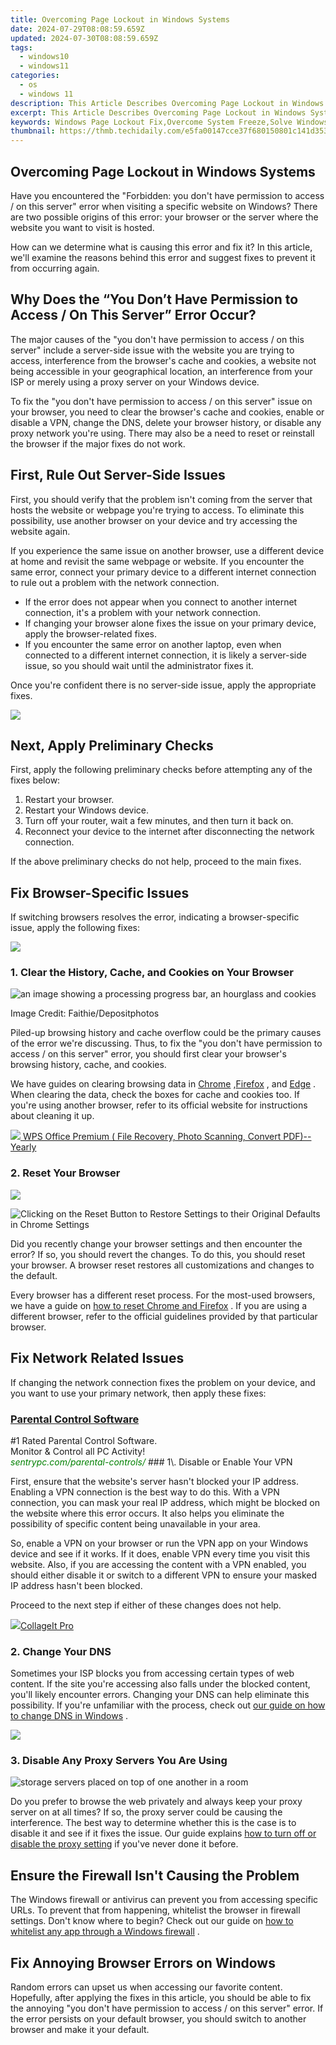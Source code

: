 ```yaml
---
title: Overcoming Page Lockout in Windows Systems
date: 2024-07-29T08:08:59.659Z
updated: 2024-07-30T08:08:59.659Z
tags:
  - windows10
  - windows11
categories:
  - os
  - windows 11
description: This Article Describes Overcoming Page Lockout in Windows Systems
excerpt: This Article Describes Overcoming Page Lockout in Windows Systems
keywords: Windows Page Lockout Fix,Overcome System Freeze,Solve Windows Blocking,Unlock PC Access Issue,Avoid Window Lockups,Stop Errors in Windows,Bypass Lock Screen
thumbnail: https://thmb.techidaily.com/e5fa00147cce37f680150801c141d35390120d59266d824622e9ec9a5bd6e401.jpg
---
```


## Overcoming Page Lockout in Windows Systems

 Have you encountered the "Forbidden: you don't have permission to access / on this server" error when visiting a specific website on Windows? There are two possible origins of this error: your browser or the server where the website you want to visit is hosted.

 How can we determine what is causing this error and fix it? In this article, we'll examine the reasons behind this error and suggest fixes to prevent it from occurring again.

## Why Does the “You Don’t Have Permission to Access / On This Server” Error Occur?

 The major causes of the "you don't have permission to access / on this server" include a server-side issue with the website you are trying to access, interference from the browser's cache and cookies, a website not being accessible in your geographical location, an interference from your ISP or merely using a proxy server on your Windows device.

 To fix the "you don't have permission to access / on this server" issue on your browser, you need to clear the browser's cache and cookies, enable or disable a VPN, change the DNS, delete your browser history, or disable any proxy network you're using. There may also be a need to reset or reinstall the browser if the major fixes do not work.

## First, Rule Out Server-Side Issues

 First, you should verify that the problem isn't coming from the server that hosts the website or webpage you're trying to access. To eliminate this possibility, use another browser on your device and try accessing the website again.

 If you experience the same issue on another browser, use a different device at home and revisit the same webpage or website. If you encounter the same error, connect your primary device to a different internet connection to rule out a problem with the network connection.

* If the error does not appear when you connect to another internet connection, it's a problem with your network connection.
* If changing your browser alone fixes the issue on your primary device, apply the browser-related fixes.
* If you encounter the same error on another laptop, even when connected to a different internet connection, it is likely a server-side issue, so you should wait until the administrator fixes it.

 Once you're confident there is no server-side issue, apply the appropriate fixes.

<!-- affiliate ads begin -->
<a href="https://secure.2checkout.com/order/checkout.php?PRODS=3727260&QTY=1&AFFILIATE=108875&CART=1"><img src="http://www.aiseesoft.com/avangate/30p/banner.jpg" border="0"></a>
<!-- affiliate ads end -->
## Next, Apply Preliminary Checks

 First, apply the following preliminary checks before attempting any of the fixes below:

1. Restart your browser.
2. Restart your Windows device.
3. Turn off your router, wait a few minutes, and then turn it back on.
4. Reconnect your device to the internet after disconnecting the network connection.

 If the above preliminary checks do not help, proceed to the main fixes.

## Fix Browser-Specific Issues

 If switching browsers resolves the error, indicating a browser-specific issue, apply the following fixes:

<!-- affiliate ads begin -->
<a href="https://store.bitdefender.com/affiliate.php?ACCOUNT=BITLATIN&AFFILIATE=108875&PATH=http%3A%2F%2Fwww.bitdefender.com%2Fbusiness%3FAFFILIATE%3D108875%26RESOURCE%3D30%2525%2BOff%2Ball%2BGravityZone%2BProducts"><img src="https://www.bitdefender.com/content/dam/bitdefender/business/campaign/1200X628.png" border="0"></a>
<!-- affiliate ads end -->
### 1\. Clear the History, Cache, and Cookies on Your Browser
![an image showing a processing progress bar, an hourglass and cookies](https://static1.makeuseofimages.com/wordpress/wp-content/uploads/2017/11/Manually-and-Automatically-Clear-Browser-History-Featured.jpg)

 Image Credit: Faithie/Depositphotos

 Piled-up browsing history and cache overflow could be the primary causes of the error we're discussing. Thus, to fix the "you don't have permission to access / on this server" error, you should first clear your browser's browsing history, cache, and cookies.

 We have guides on clearing browsing data in [Chrome](https://www.makeuseof.com/clear-browsing-data-google-chrome/) ,[Firefox](https://www.makeuseof.com/clear-cache-firefox/) , and [Edge](https://www.makeuseof.com/how-to-clear-microsoft-edge-cache-browsing-data/) . When clearing the data, check the boxes for cache and cookies too. If you're using another browser, refer to its official website for instructions about cleaning it up.

<!-- affiliate ads begin -->
<a href="https://secure.2checkout.com/order/checkout.php?PRODS=38729081&QTY=1&AFFILIATE=108875&CART=1"><img src="https://website-prod.cache.wpscdn.com/img/wps-spreadsheet-free-excel-editor-online-offline-1x.93e269d.png" border="0">
WPS Office Premium ( File Recovery, Photo Scanning, Convert PDF)--Yearly</a>
<!-- affiliate ads end -->
### 2\. Reset Your Browser
<!-- affiliate ads begin -->
<a href="https://secure.2checkout.com/order/checkout.php?PRODS=4940317&QTY=1&AFFILIATE=108875&CART=1"><img src="https://secure.avangate.com/images/merchant/333ac5d90817d69113471fbb6e531bee/sps-partnership-728x90eng.png" border="0"></a>
<!-- affiliate ads end -->
![Clicking on the Reset Button to Restore Settings to their Original Defaults in Chrome Settings](https://static1.makeuseofimages.com/wordpress/wp-content/uploads/2022/12/5-clicking-on-the-reset-button-to-restore-settings-to-their-original-defaults-in-chrome-settings.jpg)

 Did you recently change your browser settings and then encounter the error? If so, you should revert the changes. To do this, you should reset your browser. A browser reset restores all customizations and changes to the default.

 Every browser has a different reset process. For the most-used browsers, we have a guide on [how to reset Chrome and Firefox](https://www.makeuseof.com/tag/reset-chrome-firefox/) . If you are using a different browser, refer to the official guidelines provided by that particular browser.

## Fix Network Related Issues

 If changing the network connection fixes the problem on your device, and you want to use your primary network, then apply these fixes:

<!-- affiliate ads begin -->
<h3 id="200610"><a href="https://sentrypc.7eer.net/c/5597632/200610/3022">Parental Control Software</a></h3>
<span class="text-ad-content">
	#1 Rated Parental Control Software.<br/>
	Monitor & Control all PC Activity!<br/>
		<cite style="color:green">sentrypc.com/parental-controls/</cite>
	</span><img height="0" width="0" src="https://sentrypc.7eer.net/i/5597632/200610/3022" style="position:absolute;visibility:hidden;" border="0" />
<!-- affiliate ads end -->
### 1\. Disable or Enable Your VPN

 First, ensure that the website's server hasn't blocked your IP address. Enabling a VPN connection is the best way to do this. With a VPN connection, you can mask your real IP address, which might be blocked on the website where this error occurs. It also helps you eliminate the possibility of specific content being unavailable in your area.

 So, enable a VPN on your browser or run the VPN app on your Windows device and see if it works. If it does, enable VPN every time you visit this website. Also, if you are accessing the content with a VPN enabled, you should either disable it or switch to a different VPN to ensure your masked IP address hasn't been blocked.

Proceed to the next step if either of these changes does not help.

<!-- affiliate ads begin -->
<a href="https://secure.2checkout.com/order/checkout.php?PRODS=4530091&QTY=1&AFFILIATE=108875&CART=1"><img src="https://www.pearlmountainsoft.com/n_img/product/cit_win/banScrn.jpg" border="0">CollageIt Pro</a>
<!-- affiliate ads end -->
### 2\. Change Your DNS

 Sometimes your ISP blocks you from accessing certain types of web content. If the site you're accessing also falls under the blocked content, you'll likely encounter errors. Changing your DNS can help eliminate this possibility. If you're unfamiliar with the process, check out [our guide on how to change DNS in Windows](https://www.makeuseof.com/change-dns-settings-windows-11/) .

<!-- affiliate ads begin -->
<a href="https://store.iobit.com/order/checkout.php?PRODS=4596923&QTY=1&AFFILIATE=108875&CART=1"><img src="https://secure.avangate.com/images/merchant/184260348236f9554fe9375772ff966e/ascscan_468X60.png" border="0"></a>
<!-- affiliate ads end -->
### 3\. Disable Any Proxy Servers You Are Using
![storage servers placed on top of one another in a room](https://static1.makeuseofimages.com/wordpress/wp-content/uploads/2022/12/storage-servers.jpg)

 Do you prefer to browse the web privately and always keep your proxy server on at all times? If so, the proxy server could be causing the interference. The best way to determine whether this is the case is to disable it and see if it fixes the issue. Our guide explains [how to turn off or disable the proxy setting](https://www.makeuseof.com/windows-11-disable-proxy/) if you've never done it before.

## Ensure the Firewall Isn't Causing the Problem

 The Windows firewall or antivirus can prevent you from accessing specific URLs. To prevent that from happening, whitelist the browser in firewall settings. Don't know where to begin? Check out our guide on [how to whitelist any app through a Windows firewall](https://www.makeuseof.com/how-to-allow-apps-windows-firewall/) .

## Fix Annoying Browser Errors on Windows

 Random errors can upset us when accessing our favorite content. Hopefully, after applying the fixes in this article, you should be able to fix the annoying "you don't have permission to access / on this server" error. If the error persists on your default browser, you should switch to another browser and make it your default.


<ins class="adsbygoogle"
     style="display:block"
     data-ad-format="autorelaxed"
     data-ad-client="ca-pub-7571918770474297"
     data-ad-slot="1223367746"></ins>



<ins class="adsbygoogle"
     style="display:block"
     data-ad-client="ca-pub-7571918770474297"
     data-ad-slot="8358498916"
     data-ad-format="auto"
     data-full-width-responsive="true"></ins>






